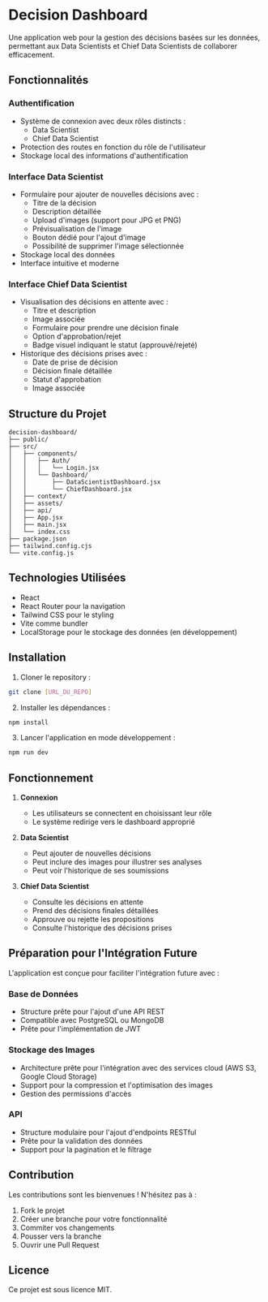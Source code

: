 # Decision Dashboard

Une application web pour la gestion des décisions basées sur les données, permettant aux Data Scientists et Chief Data Scientists de collaborer efficacement.

## Fonctionnalités

### Authentification
- Système de connexion avec deux rôles distincts :
  - Data Scientist
  - Chief Data Scientist
- Protection des routes en fonction du rôle de l'utilisateur
- Stockage local des informations d'authentification

### Interface Data Scientist
- Formulaire pour ajouter de nouvelles décisions avec :
  - Titre de la décision
  - Description détaillée
  - Upload d'images (support pour JPG et PNG)
  - Prévisualisation de l'image
  - Bouton dédié pour l'ajout d'image
  - Possibilité de supprimer l'image sélectionnée
- Stockage local des données
- Interface intuitive et moderne

### Interface Chief Data Scientist
- Visualisation des décisions en attente avec :
  - Titre et description
  - Image associée
  - Formulaire pour prendre une décision finale
  - Option d'approbation/rejet
  - Badge visuel indiquant le statut (approuvé/rejeté)
- Historique des décisions prises avec :
  - Date de prise de décision
  - Décision finale détaillée
  - Statut d'approbation
  - Image associée

## Structure du Projet

```
decision-dashboard/
├── public/
├── src/
│   ├── components/
│   │   ├── Auth/
│   │   │   └── Login.jsx
│   │   └── Dashboard/
│   │       ├── DataScientistDashboard.jsx
│   │       └── ChiefDashboard.jsx
│   ├── context/
│   ├── assets/
│   ├── api/
│   ├── App.jsx
│   ├── main.jsx
│   └── index.css
├── package.json
├── tailwind.config.cjs
└── vite.config.js
```

## Technologies Utilisées

- React
- React Router pour la navigation
- Tailwind CSS pour le styling
- Vite comme bundler
- LocalStorage pour le stockage des données (en développement)

## Installation

1. Cloner le repository :
```bash
git clone [URL_DU_REPO]
```

2. Installer les dépendances :
```bash
npm install
```

3. Lancer l'application en mode développement :
```bash
npm run dev
```

## Fonctionnement

1. **Connexion**
   - Les utilisateurs se connectent en choisissant leur rôle
   - Le système redirige vers le dashboard approprié

2. **Data Scientist**
   - Peut ajouter de nouvelles décisions
   - Peut inclure des images pour illustrer ses analyses
   - Peut voir l'historique de ses soumissions

3. **Chief Data Scientist**
   - Consulte les décisions en attente
   - Prend des décisions finales détaillées
   - Approuve ou rejette les propositions
   - Consulte l'historique des décisions prises

## Préparation pour l'Intégration Future

L'application est conçue pour faciliter l'intégration future avec :

### Base de Données
- Structure prête pour l'ajout d'une API REST
- Compatible avec PostgreSQL ou MongoDB
- Prête pour l'implémentation de JWT

### Stockage des Images
- Architecture prête pour l'intégration avec des services cloud (AWS S3, Google Cloud Storage)
- Support pour la compression et l'optimisation des images
- Gestion des permissions d'accès

### API
- Structure modulaire pour l'ajout d'endpoints RESTful
- Prête pour la validation des données
- Support pour la pagination et le filtrage

## Contribution

Les contributions sont les bienvenues ! N'hésitez pas à :
1. Fork le projet
2. Créer une branche pour votre fonctionnalité
3. Commiter vos changements
4. Pousser vers la branche
5. Ouvrir une Pull Request

## Licence

Ce projet est sous licence MIT.
